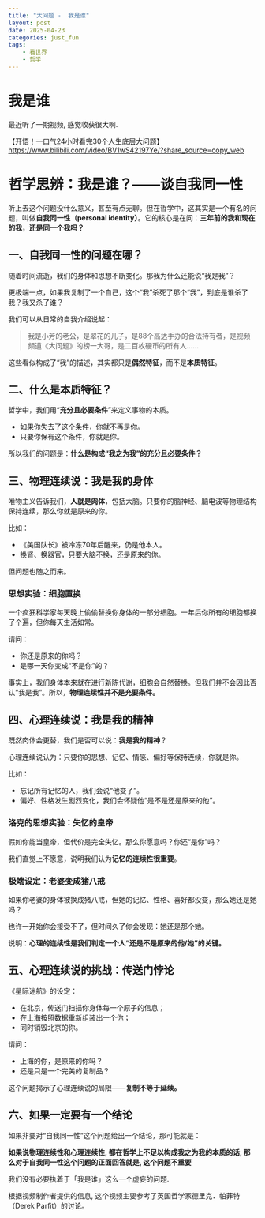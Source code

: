 ```yaml
---
title: "大问题 -  我是谁"
layout: post
date: 2025-04-23
categories: just_fun
tags:
    - 看世界
    - 哲学
---
```


# 我是谁

最近听了一期视频, 感觉收获很大啊. 

【开悟！一口气24小时看完30个人生底层大问题】 https://www.bilibili.com/video/BV1wS42197Ye/?share_source=copy_web

# 哲学思辨：我是谁？——谈自我同一性


听上去这个问题没什么意义，甚至有点无聊。但在哲学中，这其实是一个有名的问题，叫做**自我同一性（personal identity）**。它的核心是在问：**三年前的我和现在的我，还是同一个我吗？**

## 一、自我同一性的问题在哪？

随着时间流逝，我们的身体和思想不断变化。那我为什么还能说“我是我”？

更极端一点，如果我复制了一个自己，这个“我”杀死了那个“我”，到底是谁杀了我？我又杀了谁？

我们可以从日常的自我介绍说起：

> 我是小芳的老公，是翠花的儿子，是88个高达手办的合法持有者，是视频频道《大问题》的榜一大哥，是二百枚硬币的所有人……

这些看似构成了“我”的描述，其实都只是**偶然特征**，而不是**本质特征**。

## 二、什么是本质特征？

哲学中，我们用“**充分且必要条件**”来定义事物的本质。

- 如果你失去了这个条件，你就不再是你。
- 只要你保有这个条件，你就是你。

所以我们的问题是：**什么是构成“我之为我”的充分且必要条件？**

## 三、物理连续说：我是我的身体

唯物主义告诉我们，**人就是肉体**，包括大脑。只要你的脑神经、脑电波等物理结构保持连续，那么你就是原来的你。

比如：

- 《美国队长》被冷冻70年后醒来，仍是他本人。
- 换肾、换器官，只要大脑不换，还是原来的你。

但问题也随之而来。

### 思想实验：细胞置换

一个疯狂科学家每天晚上偷偷替换你身体的一部分细胞。一年后你所有的细胞都换了个遍，但你每天生活如常。

请问：

- 你还是原来的你吗？
- 是哪一天你变成“不是你”的？

事实上，我们身体本来就在进行新陈代谢，细胞会自然替换。但我们并不会因此否认“我是我”。所以，**物理连续性并不是充要条件。**

## 四、心理连续说：我是我的精神

既然肉体会更替，我们是否可以说：**我是我的精神**？

心理连续说认为：只要你的思想、记忆、情感、偏好等保持连续，你就是你。

比如：

- 忘记所有记忆的人，我们会说“他变了”。
- 偏好、性格发生剧烈变化，我们会怀疑他“是不是还是原来的他”。

### 洛克的思想实验：失忆的皇帝

假如你能当皇帝，但代价是完全失忆。那么你愿意吗？你还“是你”吗？

我们直觉上不愿意，说明我们认为**记忆的连续性很重要**。

### 极端设定：老婆变成猪八戒

如果你老婆的身体被换成猪八戒，但她的记忆、性格、喜好都没变，那么她还是她吗？

也许一开始你会接受不了，但时间久了你会发现：她还是那个她。

说明：**心理的连续性是我们判定一个人“还是不是原来的他/她”的关键。**

## 五、心理连续说的挑战：传送门悖论

《星际迷航》的设定：

- 在北京，传送门扫描你身体每一个原子的信息；
- 在上海按照数据重新组装出一个你；
- 同时销毁北京的你。

请问：

- 上海的你，是原来的你吗？
- 还是只是一个完美的复制品？

这个问题揭示了心理连续说的局限——**复制不等于延续。**

## 六、如果一定要有一个结论

如果非要对“自我同一性”这个问题给出一个结论，那可能就是：

**如果说物理连续性和心理连续性, 都在哲学上不足以构成我之为我的本质的话, 那么对于自我同一性这个问题的正面回答就是, 这个问题不重要**

我们没有必要执着于「我是谁」这么一个虚妄的问题.











根据视频制作者提供的信息, 这个视频主要参考了英国哲学家德里克．帕菲特（Derek Parfit）的讨论。


